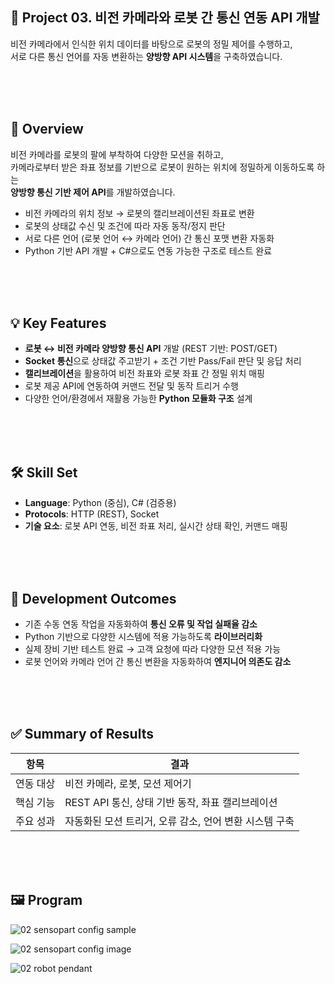 ## 📌 Project 03. 비전 카메라와 로봇 간 통신 연동 API 개발

비전 카메라에서 인식한 위치 데이터를 바탕으로 로봇의 정밀 제어를 수행하고,  
서로 다른 통신 언어를 자동 변환하는 **양방향 API 시스템**을 구축하였습니다.

<br><br><br>

## 🧭 Overview

비전 카메라를 로봇의 팔에 부착하여 다양한 모션을 취하고,  
카메라로부터 받은 좌표 정보를 기반으로 로봇이 원하는 위치에 정밀하게 이동하도록 하는  
**양방향 통신 기반 제어 API**를 개발하였습니다.

- 비전 카메라의 위치 정보 → 로봇의 캘리브레이션된 좌표로 변환  
- 로봇의 상태값 수신 및 조건에 따라 자동 동작/정지 판단  
- 서로 다른 언어 (로봇 언어 ↔ 카메라 언어) 간 통신 포맷 변환 자동화  
- Python 기반 API 개발 + C#으로도 연동 가능한 구조로 테스트 완료

<br><br><br>

## 💡 Key Features

- **로봇 ↔ 비전 카메라 양방향 통신 API** 개발 (REST 기반: POST/GET)
- **Socket 통신**으로 상태값 주고받기 + 조건 기반 Pass/Fail 판단 및 응답 처리
- **캘리브레이션**을 활용하여 비전 좌표와 로봇 좌표 간 정밀 위치 매핑
- 로봇 제공 API에 연동하여 커맨드 전달 및 동작 트리거 수행
- 다양한 언어/환경에서 재활용 가능한 **Python 모듈화 구조** 설계

<br><br><br>

## 🛠 Skill Set

- **Language**: Python (중심), C# (검증용)
- **Protocols**: HTTP (REST), Socket
- **기술 요소**: 로봇 API 연동, 비전 좌표 처리, 실시간 상태 확인, 커맨드 매핑

<br><br><br>

## 📄 Development Outcomes

- 기존 수동 연동 작업을 자동화하여 **통신 오류 및 작업 실패율 감소**
- Python 기반으로 다양한 시스템에 적용 가능하도록 **라이브러리화**
- 실제 장비 기반 테스트 완료 → 고객 요청에 따라 다양한 모션 적용 가능
- 로봇 언어와 카메라 언어 간 통신 변환을 자동화하여 **엔지니어 의존도 감소**

<br><br><br>

## ✅ Summary of Results

| 항목              | 결과 |
|-------------------|------|
| 연동 대상         | 비전 카메라, 로봇, 모션 제어기 |
| 핵심 기능         | REST API 통신, 상태 기반 동작, 좌표 캘리브레이션 |
| 주요 성과         | 자동화된 모션 트리거, 오류 감소, 언어 변환 시스템 구축 |

<br><br><br>

## 🖼️ Program

![02  sensopart config sample](https://github.com/user-attachments/assets/302f4177-4c01-4126-b49a-df5663233403)

![02  sensopart config image](https://github.com/user-attachments/assets/b9147173-c747-40f1-bd72-a5016fab50ea)

![02  robot pendant](https://github.com/user-attachments/assets/6453c4df-3315-4018-be9b-c6a008c5bc49)

